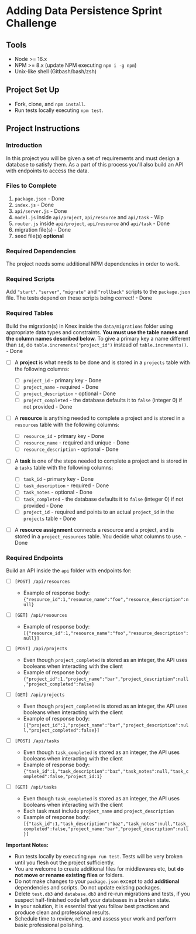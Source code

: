 # Adding Data Persistence Sprint Challenge

## Tools

- Node >= 16.x
- NPM >= 8.x (update NPM executing `npm i -g npm`)
- Unix-like shell (Gitbash/bash/zsh)

## Project Set Up

- Fork, clone, and `npm install`.
- Run tests locally executing `npm test`.

## Project Instructions

### Introduction

In this project you will be given a set of requirements and must design a database to satisfy them. As a part of this process you'll also build an API with endpoints to access the data.

### Files to Complete

1. `package.json` - Done
2. `index.js` - Done
3. `api/server.js` - Done
4. `model.js` inside `api/project`, `api/resource` and `api/task` - Wip
5. `router.js` inside `api/project`, `api/resource` and `api/task` - Done
6. migration file(s) - Done
7. seed file(s) **optional**

### Required Dependencies

The project needs some additional NPM dependencies in order to work.

### Required Scripts

Add `"start"`. `"server"`, `"migrate"` and `"rollback"` scripts to the `package.json` file. The tests depend on these scripts being correct! - Done

### Required Tables

Build the migration(s) in Knex inside the `data/migrations` folder using appropriate data types and constraints. **You must use the table names and the column names described below.** To give a primary key a name different than `id`, do `table.increments("project_id")` instead of `table.increments()`. - Done

- [ ] A **project** is what needs to be done and is stored in a `projects` table with the following columns:

  - [ ] `project_id` - primary key - Done 
  - [ ] `project_name` - required - Done 
  - [ ] `project_description` - optional - Done 
  - [ ] `project_completed` - the database defaults it to `false` (integer 0) if not provided - Done 

- [ ] A **resource** is anything needed to complete a project and is stored in a `resources` table with the following columns:

  - [ ] `resource_id` - primary key - Done  
  - [ ] `resource_name` - required and unique - Done 
  - [ ] `resource_description` - optional - Done 

- [ ] A **task** is one of the steps needed to complete a project and is stored in a `tasks` table with the following columns:

  - [ ] `task_id` - primary key - Done 
  - [ ] `task_description` - required - Done
  - [ ] `task_notes` - optional - Done 
  - [ ] `task_completed` - the database defaults it to `false` (integer 0) if not provided - Done 
  - [ ] `project_id` - required and points to an actual `project_id` in the `projects` table - Done 

- [ ] A **resource assignment** connects a resource and a project, and is stored in a `project_resources` table. You decide what columns to use. - Done

### Required Endpoints

Build an API inside the `api` folder with endpoints for:

- [ ] `[POST] /api/resources`
  - Example of response body: `{"resource_id":1,"resource_name":"foo","resource_description":null}`

- [ ] `[GET] /api/resources`
  - Example of response body: `[{"resource_id":1,"resource_name":"foo","resource_description":null}]`

- [ ] `[POST] /api/projects`
  - Even though `project_completed` is stored as an integer, the API uses booleans when interacting with the client
  - Example of response body: `{"project_id":1,"project_name":"bar","project_description":null,"project_completed":false}`

- [ ] `[GET] /api/projects`
  - Even though `project_completed` is stored as an integer, the API uses booleans when interacting with the client
  - Example of response body: `[{"project_id":1,"project_name":"bar","project_description":null,"project_completed":false}]`

- [ ] `[POST] /api/tasks`
  - Even though `task_completed` is stored as an integer, the API uses booleans when interacting with the client
  - Example of response body: `{"task_id":1,"task_description":"baz","task_notes":null,"task_completed":false,"project_id:1}`

- [ ] `[GET] /api/tasks`
  - Even though `task_completed` is stored as an integer, the API uses booleans when interacting with the client
  - Each task must include `project_name` and `project_description`
  - Example of response body: `[{"task_id":1,"task_description":"baz","task_notes":null,"task_completed":false,"project_name:"bar","project_description":null}]`

**Important Notes:**

- Run tests locally by executing `npm run test`. Tests will be very broken until you flesh out the project sufficiently.
- You are welcome to create additional files for middlewares etc, but **do not move or rename existing files** or folders.
- Do not make changes to your `package.json` except to add **additional** dependencies and scripts. Do not update existing packages.
- Delete `test.db3` and `database.db3` and re-run migrations and tests, if you suspect half-finished code left your databases in a broken state.
- In your solution, it is essential that you follow best practices and produce clean and professional results.
- Schedule time to review, refine, and assess your work and perform basic professional polishing.

